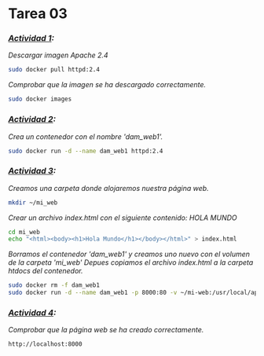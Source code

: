 # Tarea 03
### <u>*Actividad 1</u>:*
*Descargar imagen Apache 2.4*
```bash
sudo docker pull httpd:2.4
```
*Comprobar que la imagen se ha descargado correctamente.*
```bash
sudo docker images
```
### <u>*Actividad 2</u>:*
*Crea un contenedor con el nombre 'dam_web1'.*
```bash
sudo docker run -d --name dam_web1 httpd:2.4
```
### <u>*Actividad 3</u>:*
*Creamos una carpeta donde alojaremos nuestra página web.*
```bash
mkdir ~/mi_web
```

*Crear un archivo index.html con el siguiente contenido: HOLA MUNDO*
```bash
cd mi_web
echo "<html><body><h1>Hola Mundo</h1></body></html>" > index.html
```

*Borramos el contenedor 'dam_web1' y creamos uno nuevo con el volumen de la carpeta 'mi_web'*
*Depues copiamos el archivo index.html a la carpeta htdocs del contenedor.*
```bash
sudo docker rm -f dam_web1
sudo docker run -d --name dam_web1 -p 8000:80 -v ~/mi-web:/usr/local/apache2/htdocs httpd
```
### <u>*Actividad 4</u>:*
*Comprobar que la página web se ha creado correctamente.*
```bash
http://localhost:8000
```
